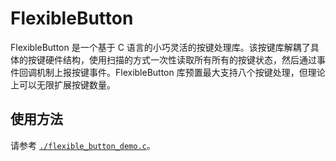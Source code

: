 # FlexibleButton

FlexibleButton 是一个基于 C 语言的小巧灵活的按键处理库。该按键库解耦了具体的按键硬件结构，使用扫描的方式一次性读取所有所有的按键状态，然后通过事件回调机制上报按键事件。FlexibleButton 库预置最大支持八个按键处理，但理论上可以无限扩展按键数量。

## 使用方法

请参考 [`./flexible_button_demo.c`](./flexible_button_demo.c)。
